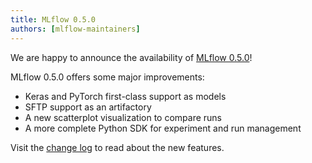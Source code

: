 ```yaml
---
title: MLflow 0.5.0
authors: [mlflow-maintainers]
---
```


We are happy to announce the availability of [MLflow 0.5.0](https://github.com/mlflow/mlflow/releases/tag/v0.5.0)!

MLflow 0.5.0 offers some major improvements:

- Keras and PyTorch first-class support as models
- SFTP support as an artifactory
- A new scatterplot visualization to compare runs
- A more complete Python SDK for experiment and run management

Visit the [change log](https://github.com/mlflow/mlflow/blob/master/CHANGELOG.rst#050-2018-08-17) to read about the new features.
